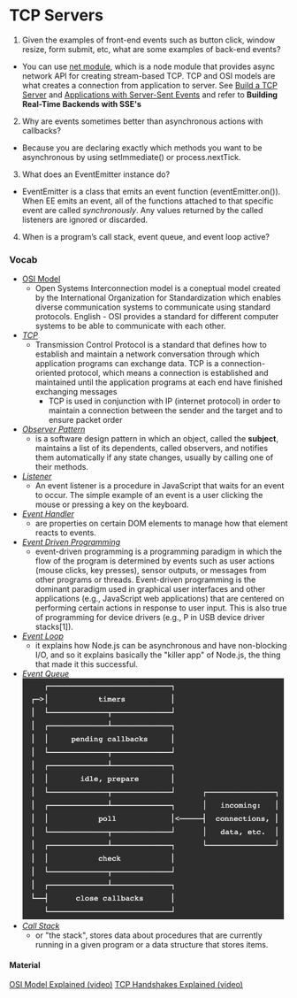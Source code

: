 # TCP Servers

1. Given the examples of front-end events such as button click, window resize, form submit, etc, what are some examples of back-end events?

- You can use [net module](https://nodejs.org/api/net.html), which is a node module that provides async network API for creating stream-based TCP. TCP and OSI models are what creates a connection from application to server. See [Build a TCP Server](https://techbrij.com/node-js-tcp-server-client-promisify) and [Applications with Server-Sent Events](https://auth0.com/blog/developing-real-time-web-applications-with-server-sent-events/)
  and refer to **Building Real-Time Backends with SSE's**

2. Why are events sometimes better than asynchronous actions with callbacks?

- Because you are declaring exactly which methods you want to be asynchronous by using setImmediate() or process.nextTick.

3. What does an EventEmitter instance do?

- EventEmitter is a class that emits an event function (eventEmitter.on()). When EE emits an event, all of the functions attached to that specific event are called _synchronously_. Any values returned by the called listeners are ignored or discarded.

4. When is a program’s call stack, event queue, and event loop active?

### Vocab

- [OSI Model](https://www.cloudflare.com/learning/ddos/glossary/open-systems-interconnection-model-osi/)
  - Open Systems Interconnection model is a coneptual model created by the International Organization for Standardization which enables diverse communication systems to communicate using standard protocols. English - OSI provides a standard for different computer systems to be able to communicate with each other.
- [_TCP_](https://searchnetworking.techtarget.com/definition/TCP)
  - Transmission Control Protocol is a standard that defines how to establish and maintain a network conversation through which application programs can exchange data. TCP is a connection-oriented protocol, which means a connection is established and maintained until the application programs at each end have finished exchanging messages
    - TCP is used in conjunction with IP (internet protocol) in order to maintain a connection between the sender and the target and to ensure packet order
- [_Observer Pattern_](https://en.wikipedia.org/wiki/Observer_pattern)
  - is a software design pattern in which an object, called the **subject**, maintains a list of its dependents, called observers, and notifies them automatically if any state changes, usually by calling one of their methods.
- [_Listener_](https://www.geeksforgeeks.org/javascript-addeventlistener-with-examples/#:~:text=An%20event%20listener%20is%20a,a%20key%20on%20the%20keyboard.)
  - An event listener is a procedure in JavaScript that waits for an event to occur. The simple example of an event is a user clicking the mouse or pressing a key on the keyboard.
- [_Event Handler_](https://developer.mozilla.org/en-US/docs/Web/Guide/Events/Event_handlers)
  - are properties on certain DOM elements to manage how that element reacts to events.
- [_Event Driven Programming_](https://en.wikipedia.org/wiki/Event-driven_programming)
  - event-driven programming is a programming paradigm in which the flow of the program is determined by events such as user actions (mouse clicks, key presses), sensor outputs, or messages from other programs or threads. Event-driven programming is the dominant paradigm used in graphical user interfaces and other applications (e.g., JavaScript web applications) that are centered on performing certain actions in response to user input. This is also true of programming for device drivers (e.g., P in USB device driver stacks[1]).
- [_Event Loop_](https://nodejs.dev/learn/the-nodejs-event-loop)
  - it explains how Node.js can be asynchronous and have non-blocking I/O, and so it explains basically the "killer app" of Node.js, the thing that made it this successful.
- [_Event Queue_](https://nodejs.org/en/docs/guides/event-loop-timers-and-nexttick/)
  ![Event Queue](img/event-queue.png)
- [_Call Stack_](https://www.vikingcodeschool.com/professional-development-with-javascript/the-call-stack-and-event-loop-in-node)
  - or "the stack", stores data about procedures that are currently running in a given program or a data structure that stores items.

#### Material

[OSI Model Explained (video)](https://www.youtube.com/watch?v=vv4y_uOneC0)
[TCP Handshakes Explained (video)](https://www.youtube.com/watch?v=xMtP5ZB3wSk)

  
